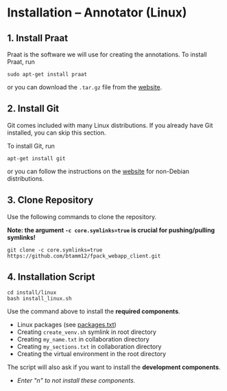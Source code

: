 # Installation – Annotator (Linux)

## 1. Install Praat

Praat is the software we will use for creating the annotations. To install Praat, run
```
sudo apt-get install praat
```
or you can download the `.tar.gz` file from the
[website](https://www.fon.hum.uva.nl/praat/download_linux.html).


## 2. Install Git

Git comes included with many Linux distributions. If you already have Git installed,
you can skip this section.

To install Git, run
```
apt-get install git
```
or you can follow the instructions on the
[website](https://git-scm.com/download/linux) for non-Debian distributions.

## 3. Clone Repository

Use the following commands to clone the repository.

**Note: the argument `-c core.symlinks=true` is crucial for pushing/pulling symlinks!**

```
git clone -c core.symlinks=true https://github.com/btamm12/fpack_webapp_client.git
```

## 4. Installation Script

```
cd install/linux
bash install_linux.sh
```

Use the command above to install the **required components**.
- Linux packages (see [packages.txt](linux_packages/packages.txt))
- Creating `create_venv.sh` symlink in root directory
- Creating `my_name.txt` in collaboration directory
- Creating `my_sections.txt` in collaboration directory
- Creating the virtual environment in the root directory

The script will also ask if you want to install the **development components**.
- *Enter "n" to not install these components.*
